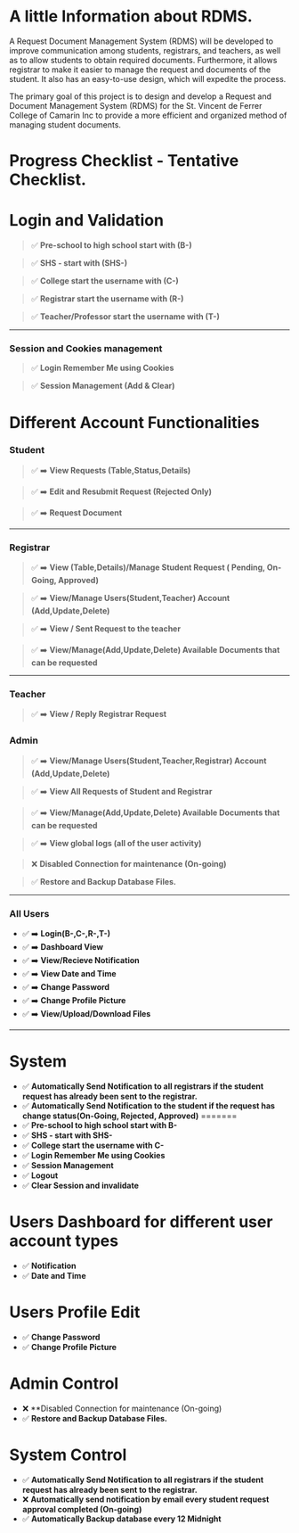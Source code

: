 # A little Information about RDMS.

A Request Document Management System (RDMS) will be developed to improve communication among students, registrars, and teachers, as well as to allow students to obtain required documents. Furthermore, it allows registrar to make it easier to manage the request and documents of the student. It also has an easy-to-use design, which will expedite the process.

The primary goal of this project is to design and develop a Request and Document Management System (RDMS) for the St. Vincent de Ferrer College of Camarin Inc to provide a more efficient and organized method of managing student documents.


# Progress Checklist - Tentative Checklist.


# Login and Validation
> :white_check_mark: **Pre-school to high school start with (B-)**

> :white_check_mark: **SHS - start with (SHS-)**

> :white_check_mark: **College start the username with (C-)**

> :white_check_mark: **Registrar start the username with (R-)**

> :white_check_mark: **Teacher/Professor start the username with (T-)**
---
### Session and Cookies management
> :white_check_mark: **Login Remember Me using Cookies**

> :white_check_mark:  **Session Management (Add & Clear)**
# Different Account Functionalities 

### Student
> :white_check_mark: :arrow_right:  **View Requests (Table,Status,Details)**

> :white_check_mark: :arrow_right:  **Edit and Resubmit Request (Rejected Only)** 

> :white_check_mark: :arrow_right:  **Request Document**
---
### Registrar
> :white_check_mark: :arrow_right:  **View (Table,Details)/Manage Student Request ( Pending, On-Going, Approved)**

> :white_check_mark: :arrow_right:  **View/Manage Users(Student,Teacher) Account (Add,Update,Delete)**

> :white_check_mark: :arrow_right:  **View / Sent Request to the teacher**

> :white_check_mark: :arrow_right:  **View/Manage(Add,Update,Delete) Available Documents that can be requested**
---
### Teacher
> :white_check_mark: :arrow_right:  **View / Reply Registrar Request** 
### Admin
> :white_check_mark: :arrow_right:  **View/Manage Users(Student,Teacher,Registrar) Account (Add,Update,Delete)**

> :white_check_mark: :arrow_right:  **View All Requests of Student and Registrar**
 
> :white_check_mark: :arrow_right:  **View/Manage(Add,Update,Delete) Available Documents that can be requested**

> :white_check_mark: :arrow_right:  **View global logs (all of the user activity)**

> :x: **Disabled Connection for maintenance (On-going)**

> :white_check_mark: **Restore and Backup Database Files.** 
---
### All Users
- :white_check_mark: :arrow_right: **Login(B-,C-,R-,T-)**
- :white_check_mark: :arrow_right: **Dashboard View**
- :white_check_mark: :arrow_right: **View/Recieve Notification** 
- :white_check_mark: :arrow_right: **View Date and Time** 
- :white_check_mark: :arrow_right: **Change Password** 
- :white_check_mark: :arrow_right: **Change Profile Picture**
- :white_check_mark: :arrow_right: **View/Upload/Download Files**      
---
    
# System
- :white_check_mark: **Automatically Send Notification to all registrars if the student request has already been sent to the registrar.**
- :white_check_mark: **Automatically Send Notification to the student  if the request has change status(On-Going, Rejected, Approved)**
=======
- :white_check_mark: **Pre-school to high school start with B-**
- :white_check_mark: **SHS - start with SHS-**
- :white_check_mark: **College start the username with C-**
- :white_check_mark: **Login Remember Me using Cookies**
- :white_check_mark: **Session Management**
- :white_check_mark: **Logout**
- :white_check_mark: **Clear Session and invalidate**
# Users Dashboard for different user account types
- :white_check_mark: **Notification** 
- :white_check_mark: **Date and Time** 
# Users Profile Edit
- :white_check_mark: **Change Password** 
- :white_check_mark: **Change Profile Picture** 
# Admin Control
- :x: **Disabled Connection for maintenance (On-going)
- :white_check_mark: **Restore and Backup Database Files.** 
# System Control
- :white_check_mark: **Automatically Send Notification to all registrars if the student request has already been sent to the registrar.**
- :x: **Automatically send notification by email every student request approval completed (On-going)** 
- :white_check_mark: **Automatically Backup database every 12 Midnight** 


